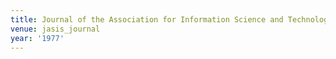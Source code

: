 ```yaml
---
title: Journal of the Association for Information Science and Technology (1977)
venue: jasis_journal
year: '1977'
---
```

